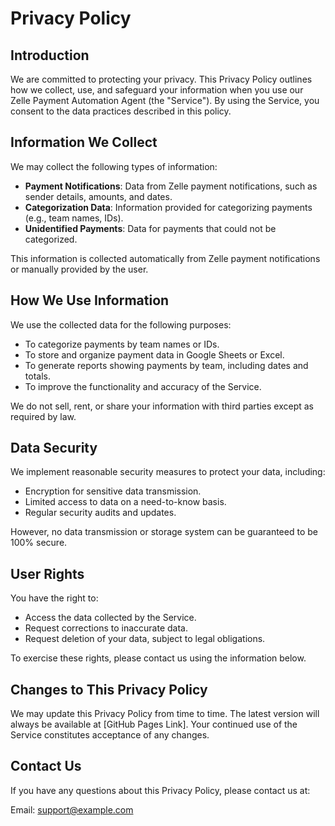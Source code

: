 # Privacy Policy

## Introduction

We are committed to protecting your privacy. This Privacy Policy outlines how we collect, use, and safeguard your information when you use our Zelle Payment Automation Agent (the "Service"). By using the Service, you consent to the data practices described in this policy.

## Information We Collect

We may collect the following types of information:

- **Payment Notifications**: Data from Zelle payment notifications, such as sender details, amounts, and dates.
- **Categorization Data**: Information provided for categorizing payments (e.g., team names, IDs).
- **Unidentified Payments**: Data for payments that could not be categorized.

This information is collected automatically from Zelle payment notifications or manually provided by the user.

## How We Use Information

We use the collected data for the following purposes:

- To categorize payments by team names or IDs.
- To store and organize payment data in Google Sheets or Excel.
- To generate reports showing payments by team, including dates and totals.
- To improve the functionality and accuracy of the Service.

We do not sell, rent, or share your information with third parties except as required by law.

## Data Security

We implement reasonable security measures to protect your data, including:

- Encryption for sensitive data transmission.
- Limited access to data on a need-to-know basis.
- Regular security audits and updates.

However, no data transmission or storage system can be guaranteed to be 100% secure.

## User Rights

You have the right to:

- Access the data collected by the Service.
- Request corrections to inaccurate data.
- Request deletion of your data, subject to legal obligations.

To exercise these rights, please contact us using the information below.

## Changes to This Privacy Policy

We may update this Privacy Policy from time to time. The latest version will always be available at [GitHub Pages Link]. Your continued use of the Service constitutes acceptance of any changes.

## Contact Us

If you have any questions about this Privacy Policy, please contact us at:

Email: [support@example.com](mailto:support@example.com)
